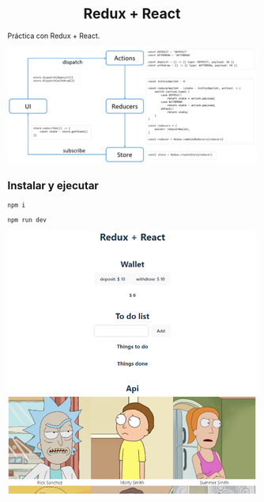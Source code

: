 <h1 align="center">Redux + React</h1>

Práctica con Redux + React.

![Redux](public/redux.png)

## Instalar y ejecutar

```bash
npm i
```

```bash
npm run dev
```

![Redux](public/redux+react.png)